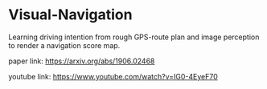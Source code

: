 # Visual-Navigation
Learning driving intention from rough GPS-route plan and image perception to render a navigation score map.

paper link: https://arxiv.org/abs/1906.02468

youtube link: https://www.youtube.com/watch?v=IG0-4EyeF70
